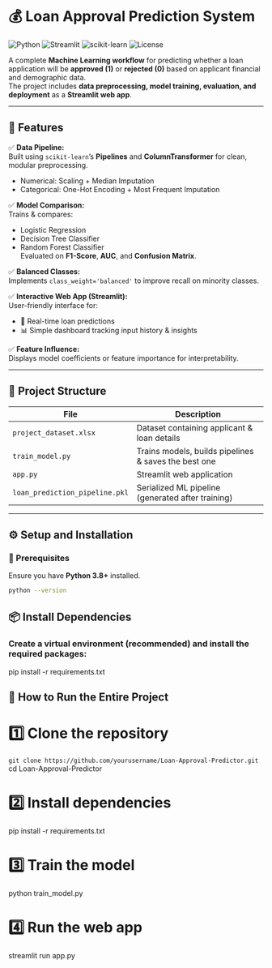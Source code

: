 ﻿# 💰 Loan Approval Prediction System

![Python](https://img.shields.io/badge/Python-3.8%2B-blue)
![Streamlit](https://img.shields.io/badge/Streamlit-App-red)
![scikit-learn](https://img.shields.io/badge/scikit--learn-ML%20Pipeline-orange)
![License](https://img.shields.io/badge/License-MIT-green)

A complete **Machine Learning workflow** for predicting whether a loan application will be **approved (1)** or **rejected (0)** based on applicant financial and demographic data.  
The project includes **data preprocessing, model training, evaluation, and deployment** as a **Streamlit web app**.

---

## 🚀 Features

✅ **Data Pipeline:**  
Built using `scikit-learn`’s **Pipelines** and **ColumnTransformer** for clean, modular preprocessing.  
- Numerical: Scaling + Median Imputation  
- Categorical: One-Hot Encoding + Most Frequent Imputation  

✅ **Model Comparison:**  
Trains & compares:
- Logistic Regression  
- Decision Tree Classifier  
- Random Forest Classifier  
Evaluated on **F1-Score**, **AUC**, and **Confusion Matrix**.

✅ **Balanced Classes:**  
Implements `class_weight='balanced'` to improve recall on minority classes.

✅ **Interactive Web App (Streamlit):**  
User-friendly interface for:
- 🔮 Real-time loan predictions  
- 📊 Simple dashboard tracking input history & insights  

✅ **Feature Influence:**  
Displays model coefficients or feature importance for interpretability.

---

## 🧩 Project Structure

| File | Description |
|------|--------------|
| `project_dataset.xlsx` | Dataset containing applicant & loan details |
| `train_model.py` | Trains models, builds pipelines & saves the best one |
| `app.py` | Streamlit web application |
| `loan_prediction_pipeline.pkl` | Serialized ML pipeline (generated after training) |

---

## ⚙️ Setup and Installation

### 🧱 Prerequisites
Ensure you have **Python 3.8+** installed.
```bash
python --version
```

## 📦 Install Dependencies

### Create a virtual environment (recommended) and install the required packages:
pip install -r requirements.txt




##  🧭 How to Run the Entire Project

# 1️⃣ Clone the repository
```git clone https://github.com/yourusername/Loan-Approval-Predictor.git```
cd Loan-Approval-Predictor

# 2️⃣ Install dependencies
pip install -r requirements.txt

# 3️⃣ Train the model
python train_model.py

# 4️⃣ Run the web app
streamlit run app.py

